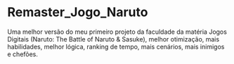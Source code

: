 # Remaster_Jogo_Naruto
 Uma melhor versão do meu primeiro projeto da faculdade da matéria Jogos Digitais (Naruto: The Battle of Naruto & Sasuke), melhor otimização, mais habilidades, melhor lógica, ranking de tempo, mais cenários, mais inimigos e chefões. 
